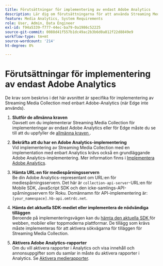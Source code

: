 ```yaml
---
title: Förutsättningar för implementering av endast Adobe Analytics
description: Lär dig om förutsättningarna för att använda Streaming Media Collection med Adobe Analytics-implementeringar
feature: Media Analytics, System Requirements
role: User, Admin, Data Engineer
exl-id: f94a5339-f777-44ec-ba79-0a1986c52225
source-git-commit: 0088d41f557b1dc49ac2b3b6d0a812f22d8849e9
workflow-type: tm+mt
source-wordcount: '214'
ht-degree: 0%

---
```


# Förutsättningar för implementering av endast Adobe Analytics

De krav som beskrivs i det här avsnittet är specifika för implementering av Streaming Media Collection med enbart Adobe-Analytics (när Edge inte används).

1. **Slutför de allmänna kraven**<br>
Oavsett om du implementerar Streaming Media Collection för implementeringar av endast Adobe Analytics eller för Edge måste du se till att du uppfyller de [allmänna kraven ](/help/getting-started/prereqs.md) .

1. **Bekräfta att du har en Adobe Analytics-implementering**<br>
Vid implementering av Streaming Media Collection med en implementation med enbart Analytics krävs också en grundläggande Adobe Analytics-implementering. Mer information finns i [Implementera Adobe Analytics](https://experienceleague.adobe.com/docs/analytics/implementation/home.html).

1. **Hämta URL:en för mediespårningsservern**<br>
Be din Adobe Analytics-representant om URL:en för mediespårningsservern. Det här är `collection-api-server`-URL:en för Mobile SDK, JavaScript SDK och den icke-samlings-API-spårningsservern för Roku. Domännamn för API-implementering är: `[your_namespace].hb-api.omtrdc.net`.

1. **Hämta det aktuella SDK-mediet eller implementera de nödvändiga tilläggen**<br>
Beroende på implementeringsvägen kan du [hämta den aktuella SDK ](/help/getting-started/download-sdks.md) för webben, mobiler eller toppmoderna plattformar. De tillägg som krävs måste implementeras för att aktivera sökvägarna för tilläggen för Streaming Media Collection.

1. **Aktivera Adobe Analytics-rapporter**<br>
Om du vill aktivera rapporter i Analytics och visa innehåll och annonsuppgifter som du samlar in måste du aktivera rapporter i Analytics. Se [Aktivera medierapporter](/help/reporting/media-reports-enable.md).
